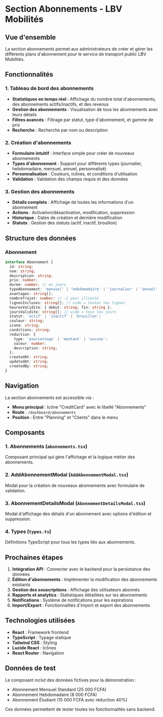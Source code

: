 # Section Abonnements - LBV Mobilités

## Vue d'ensemble
La section abonnements permet aux administrateurs de créer et gérer les différents plans d'abonnement pour le service de transport public LBV Mobilités.

## Fonctionnalités

### 1. Tableau de bord des abonnements
- **Statistiques en temps réel** : Affichage du nombre total d'abonnements, des abonnements actifs/inactifs, et des revenus
- **Gestion des abonnements** : Visualisation de tous les abonnements avec leurs détails
- **Filtres avancés** : Filtrage par statut, type d'abonnement, et gamme de prix
- **Recherche** : Recherche par nom ou description

### 2. Création d'abonnements
- **Formulaire intuitif** : Interface simple pour créer de nouveaux abonnements
- **Types d'abonnement** : Support pour différents types (journalier, hebdomadaire, mensuel, annuel, personnalisé)
- **Personnalisation** : Couleurs, icônes, et conditions d'utilisation
- **Validation** : Validation des champs requis et des données

### 3. Gestion des abonnements
- **Détails complets** : Affichage de toutes les informations d'un abonnement
- **Actions** : Activation/désactivation, modification, suppression
- **Historique** : Dates de création et dernière modification
- **Statuts** : Gestion des statuts (actif, inactif, brouillon)

## Structure des données

### Abonnement
```typescript
interface Abonnement {
  id: string;
  nom: string;
  description: string;
  prix: number;
  duree: number; // en jours
  typeAbonnement: 'mensuel' | 'hebdomadaire' | 'journalier' | 'annuel' | 'personnalise';
  avantages: string[];
  nombreTrajet: number; // -1 pour illimité
  lignesIncluses: string[]; // vide = toutes les lignes
  heuresValidite: { debut: string; fin: string };
  joursValidite: string[]; // vide = tous les jours
  statut: 'actif' | 'inactif' | 'brouillon';
  couleur: string;
  icone: string;
  conditions: string;
  reduction: {
    type: 'pourcentage' | 'montant' | 'aucune';
    valeur: number;
    description: string;
  };
  createdAt: string;
  updatedAt: string;
  createdBy: string;
}
```

## Navigation

La section abonnements est accessible via :
- **Menu principal** : Icône "CreditCard" avec le libellé "Abonnements"
- **Route** : `/dashboard/abonnements`
- **Position** : Entre "Planning" et "Clients" dans le menu

## Composants

### 1. Abonnements (`abonnements.tsx`)
Composant principal qui gère l'affichage et la logique métier des abonnements.

### 2. AddAbonnementModal (`AddAbonnementModal.tsx`)
Modal pour la création de nouveaux abonnements avec formulaire de validation.

### 3. AbonnementDetailsModal (`AbonnementDetailsModal.tsx`)
Modal d'affichage des détails d'un abonnement avec options d'édition et suppression.

### 4. Types (`types.ts`)
Définitions TypeScript pour tous les types liés aux abonnements.

## Prochaines étapes

1. **Intégration API** : Connecter avec le backend pour la persistance des données
2. **Édition d'abonnements** : Implémenter la modification des abonnements existants
3. **Gestion des souscriptions** : Affichage des utilisateurs abonnés
4. **Rapports et analytics** : Statistiques détaillées sur les abonnements
5. **Notifications** : Système de notifications pour les expirations
6. **Import/Export** : Fonctionnalités d'import et export des abonnements

## Technologies utilisées

- **React** : Framework frontend
- **TypeScript** : Typage statique
- **Tailwind CSS** : Styling
- **Lucide React** : Icônes
- **React Router** : Navigation

## Données de test

Le composant inclut des données fictives pour la démonstration :
- Abonnement Mensuel Standard (25 000 FCFA)
- Abonnement Hebdomadaire (8 000 FCFA)  
- Abonnement Étudiant (15 000 FCFA avec réduction 40%)

Ces données permettent de tester toutes les fonctionnalités sans backend.
